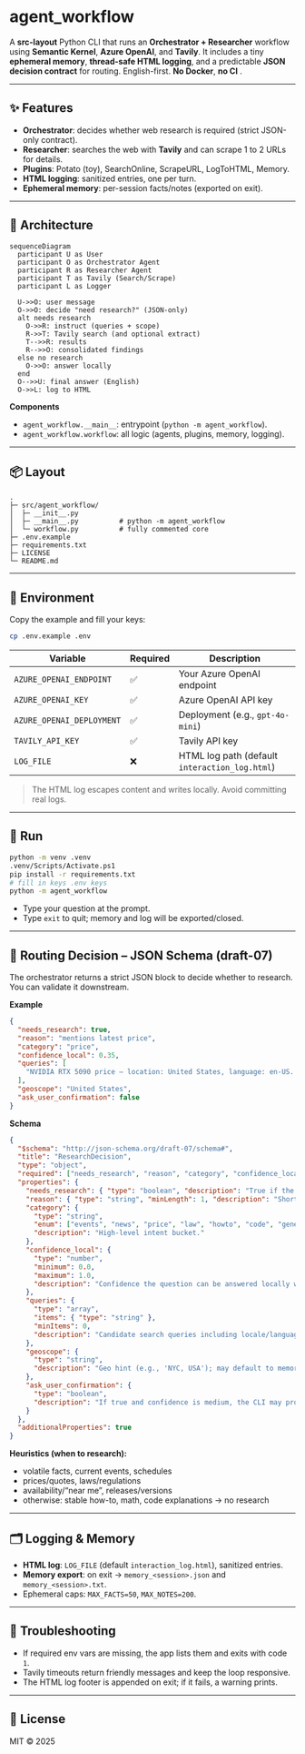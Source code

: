 # agent_workflow

A **src-layout** Python CLI that runs an **Orchestrator + Researcher** workflow using **Semantic Kernel**, **Azure OpenAI**, and **Tavily**. It includes a tiny **ephemeral memory**, **thread-safe HTML logging**, and a predictable **JSON decision contract** for routing. English-first. **No Docker**, **no CI** .

---

## ✨ Features

- **Orchestrator**: decides whether web research is required (strict JSON-only contract).
- **Researcher**: searches the web with **Tavily** and can scrape 1 to 2 URLs for details.
- **Plugins**: Potato (toy), SearchOnline, ScrapeURL, LogToHTML, Memory.
- **HTML logging**: sanitized entries, one per turn.
- **Ephemeral memory**: per-session facts/notes (exported on exit).

---

## 🧩 Architecture

```mermaid
sequenceDiagram
  participant U as User
  participant O as Orchestrator Agent
  participant R as Researcher Agent
  participant T as Tavily (Search/Scrape)
  participant L as Logger

  U->>O: user message
  O->>O: decide "need research?" (JSON-only)
  alt needs research
    O->>R: instruct (queries + scope)
    R->>T: Tavily search (and optional extract)
    T-->>R: results
    R-->>O: consolidated findings
  else no research
    O->>O: answer locally
  end
  O-->>U: final answer (English)
  O->>L: log to HTML
```

**Components**
- `agent_workflow.__main__`: entrypoint (`python -m agent_workflow`).
- `agent_workflow.workflow`: all logic (agents, plugins, memory, logging).

---

## 📦 Layout

```text
.
├─ src/agent_workflow/
│  ├─ __init__.py
│  ├─ __main__.py          # python -m agent_workflow
│  └─ workflow.py          # fully commented core
├─ .env.example
├─ requirements.txt
├─ LICENSE
└─ README.md
```

---

## 🔐 Environment

Copy the example and fill your keys:

```bash
cp .env.example .env
```

| Variable                  | Required | Description                                   |
|---------------------------|----------|-----------------------------------------------|
| `AZURE_OPENAI_ENDPOINT`   | ✅       | Your Azure OpenAI endpoint                    |
| `AZURE_OPENAI_KEY`        | ✅       | Azure OpenAI API key                          |
| `AZURE_OPENAI_DEPLOYMENT` | ✅       | Deployment (e.g., `gpt-4o-mini`)              |
| `TAVILY_API_KEY`          | ✅       | Tavily API key                                |
| `LOG_FILE`                | ❌       | HTML log path (default `interaction_log.html`)|

> The HTML log escapes content and writes locally. Avoid committing real logs.

---

## 🚀 Run

```bash
python -m venv .venv
.venv/Scripts/Activate.ps1
pip install -r requirements.txt
# fill in keys .env keys
python -m agent_workflow
```

- Type your question at the prompt.
- Type `exit` to quit; memory and log will be exported/closed.

---

## 📜 Routing Decision – JSON Schema (draft-07)

The orchestrator returns a strict JSON block to decide whether to research. You can validate it downstream.

**Example**
```json
{
  "needs_research": true,
  "reason": "mentions latest price",
  "category": "price",
  "confidence_local": 0.35,
  "queries": [
    "NVIDIA RTX 5090 price — location: United States, language: en-US. Context: 2025-08-22."
  ],
  "geoscope": "United States",
  "ask_user_confirmation": false
}
```

**Schema**
```json
{
  "$schema": "http://json-schema.org/draft-07/schema#",
  "title": "ResearchDecision",
  "type": "object",
  "required": ["needs_research", "reason", "category", "confidence_local", "queries", "geoscope", "ask_user_confirmation"],
  "properties": {
    "needs_research": { "type": "boolean", "description": "True if the answer requires web research." },
    "reason": { "type": "string", "minLength": 1, "description": "Short human explanation." },
    "category": {
      "type": "string",
      "enum": ["events", "news", "price", "law", "howto", "code", "general"],
      "description": "High-level intent bucket."
    },
    "confidence_local": {
      "type": "number",
      "minimum": 0.0,
      "maximum": 1.0,
      "description": "Confidence the question can be answered locally without research."
    },
    "queries": {
      "type": "array",
      "items": { "type": "string" },
      "minItems": 0,
      "description": "Candidate search queries including locale/language hints."
    },
    "geoscope": {
      "type": "string",
      "description": "Geo hint (e.g., 'NYC, USA'); may default to memory or a country."
    },
    "ask_user_confirmation": {
      "type": "boolean",
      "description": "If true and confidence is medium, the CLI may prompt user to confirm research."
    }
  },
  "additionalProperties": true
}
```

**Heuristics (when to research):**
- volatile facts, current events, schedules
- prices/quotes, laws/regulations
- availability/“near me”, releases/versions
- otherwise: stable how-to, math, code explanations → no research

---

## 🗂️ Logging & Memory

- **HTML log**: `LOG_FILE` (default `interaction_log.html`), sanitized entries.
- **Memory export**: on exit → `memory_<session>.json` and `memory_<session>.txt`.
- Ephemeral caps: `MAX_FACTS=50`, `MAX_NOTES=200`.

---

## 🔧 Troubleshooting

- If required env vars are missing, the app lists them and exits with code `1`.
- Tavily timeouts return friendly messages and keep the loop responsive.
- The HTML log footer is appended on exit; if it fails, a warning prints.

---

## 📄 License

MIT © 2025
